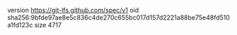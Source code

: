 version https://git-lfs.github.com/spec/v1
oid sha256:9bfde97ae8e5c836c4de270c655bc017d157d2221a88be75e48fd510a1fd123c
size 4717
